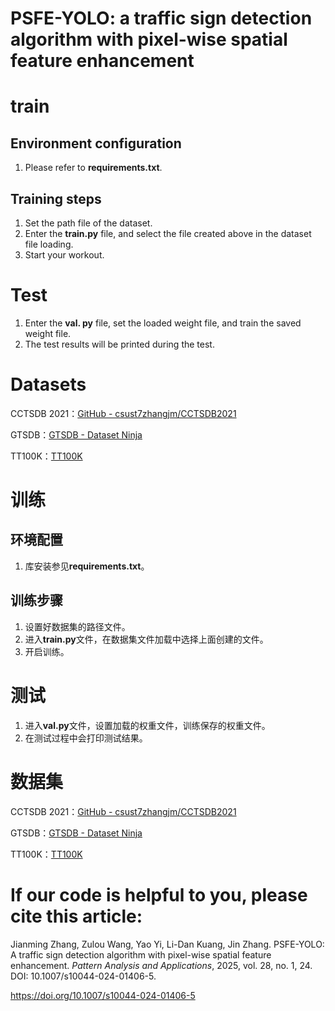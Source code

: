 # PSFE-YOLO: a traffic sign detection algorithm with pixel-wise spatial feature enhancement

# train

## Environment configuration

1. Please refer to **requirements.txt**.

## Training steps

1. Set the path file of the dataset.
2. Enter the **train.py** file, and select the file created above in the dataset file loading.
3. Start your workout.

# Test

1. Enter the **val. py** file, set the loaded weight file, and train the saved weight file.
1. The test results will be printed during the test.

# Datasets

CCTSDB 2021：[GitHub - csust7zhangjm/CCTSDB2021](https://github.com/csust7zhangjm/CCTSDB2021)

GTSDB：[GTSDB - Dataset Ninja](https://datasetninja.com/gtsdb)

TT100K：[TT100K](https://cg.cs.tsinghua.edu.cn/traffic-sign/)


# 训练

## 环境配置

1. 库安装参见**requirements.txt**。

## 训练步骤

1. 设置好数据集的路径文件。
2. 进入**train.py**文件，在数据集文件加载中选择上面创建的文件。
3. 开启训练。

# 测试

1. 进入**val.py**文件，设置加载的权重文件，训练保存的权重文件。
1. 在测试过程中会打印测试结果。

# 数据集

CCTSDB 2021：[GitHub - csust7zhangjm/CCTSDB2021](https://github.com/csust7zhangjm/CCTSDB2021)

GTSDB：[GTSDB - Dataset Ninja](https://datasetninja.com/gtsdb)

TT100K：[TT100K](https://cg.cs.tsinghua.edu.cn/traffic-sign/)



# If our code is helpful to you, please cite this article:

Jianming Zhang, Zulou Wang, Yao Yi, Li-Dan Kuang, Jin Zhang. PSFE-YOLO: A traffic sign detection algorithm with pixel-wise spatial feature enhancement. *Pattern Analysis and Applications*, 2025, vol. 28, no. 1, 24. DOI: 10.1007/s10044-024-01406-5. 

https://doi.org/10.1007/s10044-024-01406-5